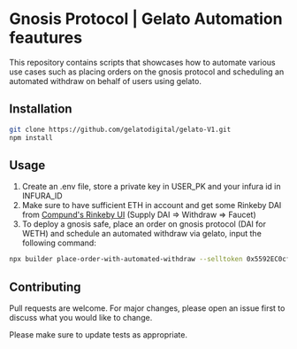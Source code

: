 # Gnosis Protocol | Gelato Automation feautures

This repository contains scripts that showcases how to automate various use cases such as placing orders on the gnosis protocol and scheduling an automated withdraw on behalf of users using gelato.

## Installation

```bash
git clone https://github.com/gelatodigital/gelato-V1.git
npm install
```

## Usage

1. Create an .env file, store a private key in USER_PK and your infura id in INFURA_ID
2. Make sure to have sufficient ETH in account and get some Rinkeby DAI from [Compund's Rinkeby UI](https://app.compound.finance/) (Supply DAI => Withdraw => Faucet)
3. To deploy a gnosis safe, place an order on gnosis protocol (DAI for WETH) and schedule an automated withdraw via gelato, input the following command:

```bash
npx builder place-order-with-automated-withdraw --selltoken 0x5592EC0cfb4dbc12D3aB100b257153436a1f0FEa --buytoken 0xc778417e063141139fce010982780140aa0cd5ab --sellamount 5000000000000000000 --buyamount 1 --seconds 600 --gelatoprovider 0x518eAa8f962246bCe2FA49329Fe998B66d67cbf8  --log

```

## Contributing

Pull requests are welcome. For major changes, please open an issue first to discuss what you would like to change.

Please make sure to update tests as appropriate.
